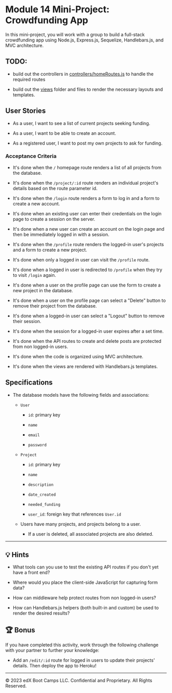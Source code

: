 # Module 14 Mini-Project: Crowdfunding App

In this mini-project, you will work with a group to build a full-stack crowdfunding app using Node.js, Express.js, Sequelize, Handlebars.js, and MVC architecture.

## TODO:

- build out the controllers in [controllers/homeRoutes.js](Develop/controllers/homeRoutes.js) to handle the required routes

- build out the [views](Develop/views) folder and files to render the necessary layouts and templates.

## User Stories

- As a user, I want to see a list of current projects seeking funding.

- As a user, I want to be able to create an account.

- As a registered user, I want to post my own projects to ask for funding.

### Acceptance Criteria

- It's done when the `/` homepage route renders a list of all projects from the database.

- It's done when the `/project/:id` route renders an individual project's details based on the route parameter id.

- It's done when the `/login` route renders a form to log in and a form to create a new account.

- It's done when an existing user can enter their credentials on the login page to create a session on the server.

- It's done when a new user can create an account on the login page and then be immediately logged in with a session.

- It's done when the `/profile` route renders the logged-in user's projects and a form to create a new project.

- It's done when only a logged in user can visit the `/profile` route.

- It's done when a logged in user is redirected to `/profile` when they try to visit `/login` again.

- It's done when a user on the profile page can use the form to create a new project in the database.

- It's done when a user on the profile page can select a "Delete" button to remove their project from the database.

- It's done when a logged-in user can select a "Logout" button to remove their session.

- It's done when the session for a logged-in user expires after a set time.

- It's done when the API routes to create and delete posts are protected from non logged-in users.

- It's done when the code is organized using MVC architecture.

- It's done when the views are rendered with Handlebars.js templates.

## Specifications

- The database models have the following fields and associations:

  - `User`

    - `id`: primary key

    - `name`

    - `email`

    - `password`

  - `Project`

    - `id`: primary key

    - `name`

    - `description`

    - `date_created`

    - `needed_funding`

    - `user_id`: foreign key that references `User.id`

  - Users have many projects, and projects belong to a user.

    - If a user is deleted, all associated projects are also deleted.

---

## 💡 Hints

- What tools can you use to test the existing API routes if you don't yet have a front end?

- Where would you place the client-side JavaScript for capturing form data?

- How can middleware help protect routes from non logged-in users?

- How can Handlebars.js helpers (both built-in and custom) be used to render the desired results?

## 🏆 Bonus

If you have completed this activity, work through the following challenge with your partner to further your knowledge:

- Add an `/edit/:id` route for logged in users to update their projects' details. Then deploy the app to Heroku!

---

© 2023 edX Boot Camps LLC. Confidential and Proprietary. All Rights Reserved.
